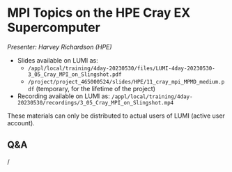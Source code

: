 # MPI Topics on the HPE Cray EX Supercomputer

*Presenter: Harvey Richardson (HPE)*

-   Slides available on LUMI as:
    -   `/appl/local/training/4day-20230530/files/LUMI-4day-20230530-3_05_Cray_MPI_on_Slingshot.pdf`
    -   `/project/project_465000524/slides/HPE/11_cray_mpi_MPMD_medium.pdf` (temporary, for the lifetime of the project)
-   Recording available on LUMI as:
    `/appl/local/training/4day-20230530/recordings/3_05_Cray_MPI_on_Slingshot.mp4`

These materials can only be distributed to actual users of LUMI (active user account).

## Q&A

/
